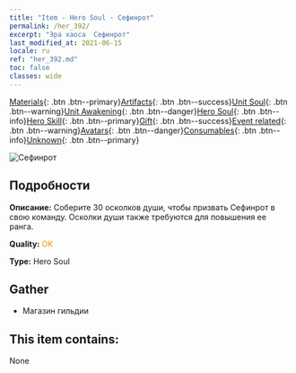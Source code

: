 ```yaml
---
title: "Item - Hero Soul - Сефинрот"
permalink: /her_392/
excerpt: "Эра хаоса  Сефинрот"
last_modified_at: 2021-06-15
locale: ru
ref: "her_392.md"
toc: false
classes: wide
---
```

 [Materials](/ItemsRU/){: .btn .btn--primary}[Artifacts](/ItemsRU/Artifacts/){: .btn .btn--success}[Unit Soul](/ItemsRU/UnitSoul/){: .btn .btn--warning}[Unit Awakening](/ItemsRU/UnitAwakening/){: .btn .btn--danger}[Hero Soul](/ItemsRU/HeroSoul/){: .btn .btn--info}[Hero Skill](/ItemsRU/HeroSkill/){: .btn .btn--primary}[Gift](/ItemsRU/Gift/){: .btn .btn--success}[Event related](/ItemsRU/Events/){: .btn .btn--warning}[Avatars](/ItemsRU/Avatars/){: .btn .btn--danger}[Consumables](/ItemsRU/Consumables/){: .btn .btn--info}[Unknown](/ItemsRU/Unknown/){: .btn .btn--primary}

 ![Сефинрот](/images/h/h_Sephinroth.jpg)

## Подробности
 **Описание:** Соберите 30 осколков души, чтобы призвать Сефинрот в свою команду. Осколки души также требуются для повышения ее ранга.

 **Quality:** <span style="color: #FF8C00">OK</span>

 **Type:** Hero Soul

## Gather

*    Магазин гильдии 

## This item contains:

  None

